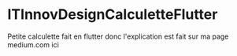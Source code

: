 # ITInnovDesignCalculetteFlutter
Petite calculette fait en flutter donc l'explication est fait sur ma page medium.com ici

